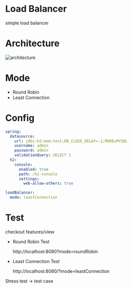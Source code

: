 # Load Balancer

simple load balancer



# Architecture

![architecture](https://user-images.githubusercontent.com/21194094/64066694-ff5cbe80-cc57-11e9-8a36-6ea30c9bae47.png)

# Mode

- Round Robin
- Least Connection



# Config

```yaml
spring:
  datasource:
    url: jdbc:h2:mem:test;DB_CLOSE_DELAY=-1;MODE=MYSQL
    username: admin
    password: admin
    validationQuery: SELECT 1
  h2:
    console:
      enabled: true
      path: /h2-console
      settings:
        web-allow-others: true

loadBalancer:
  mode: leastConnection
```



# Test

checkout features/view

- Round Robin Test

  http://localhost:8080?mode=roundRobin

- Least Connection Test

  http://localhost:8080/?mode=leastConnection



Stress test -> test case

